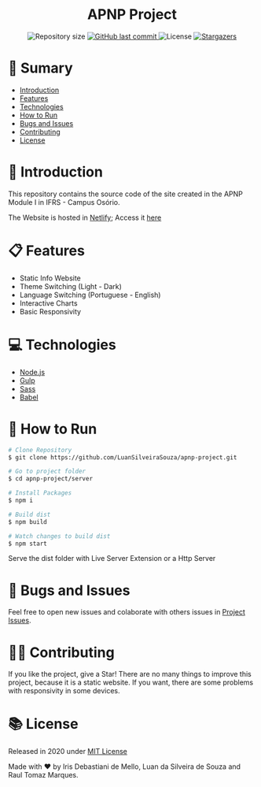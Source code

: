 <h1  align="center">APNP Project</h1>

<p  align="center">
  <img  alt="Repository size"  src="https://img.shields.io/github/repo-size/LuanSilveiraSouza/apnp-project?color=12664F&style=flat-square">

  <a  href="https://github.com/LuanSilveiraSouza/apnp-project/commits/master">
    <img  alt="GitHub last commit"  src="https://img.shields.io/github/last-commit/LuanSilveiraSouza/apnp-project?color=12664F&style=flat-square">
  </a>

  <img  alt="License"  src="https://img.shields.io/badge/license-MIT-12664F?&style=flat-square">

  <a  href="https://github.com/LuanSilveiraSouza/apnp-project/stargazers">
    <img  alt="Stargazers"  src="https://img.shields.io/github/stars/LuanSilveiraSouza/apnp-project?color=12664F&logo=github&style=flat-square">
  </a>
</p>

# :pushpin: Sumary

* [Introduction](#paperclip-introduction)
* [Features](#clipboard-features)
* [Technologies](#computer-technologies)
* [How to Run](#rocket-how-to-run)
* [Bugs and Issues](#bug-bugs-and-issues)
* [Contributing](#man_mechanic-contributing)
* [License](#books-license)

# :paperclip: Introduction

This repository contains the source code of the site created in the APNP Module I in IFRS - Campus Osório.

The Website is hosted in [Netlify](https://www.netlify.com/); Access it [here](https://upbeat-pasteur-19601b.netlify.app/) 

# :clipboard: Features

* Static Info Website
* Theme Switching (Light - Dark)
* Language Switching (Portuguese - English)
* Interactive Charts
* Basic Responsivity

# :computer: Technologies

* [Node.js](https://nodejs.org/en/)
* [Gulp](https://gulpjs.com/)
* [Sass](https://sass-lang.com/)
* [Babel](https://babeljs.io/)

# :rocket: How to Run

```bash
# Clone Repository
$ git clone https://github.com/LuanSilveiraSouza/apnp-project.git

# Go to project folder
$ cd apnp-project/server

# Install Packages
$ npm i

# Build dist
$ npm build

# Watch changes to build dist
$ npm start
```

Serve the dist folder with Live Server Extension or a Http Server

# :bug: Bugs and Issues

Feel free to open new issues and colaborate with others issues in [Project Issues](https://github.com/LuanSilveiraSouza/apnp-project/issues).

# :man_mechanic: Contributing

If you like the project, give a Star!
There are no many things to improve this project, because it is a static website. If you want, there are some problems with responsivity in some devices.

# :books: License

Released in 2020 under [MIT License](https://opensource.org/licenses/MIT)

Made with :heart: by Iris Debastiani de Mello, Luan da Silveira de Souza and Raul Tomaz Marques.
